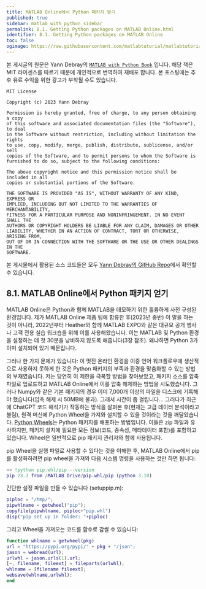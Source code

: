 ```yaml
---
title: MATLAB Online에서 Python 패키지 얻기
published: true
sidebar: matlab_with_python_sidebar
permalink: 8.1. Getting Python packages on MATLAB Online.html
identifier: 8.1. Getting Python packages on MATLAB Online
toc: false
ogimage: https://raw.githubusercontent.com/matlabtutorial/matlabtutorial.github.io/main/images/MATLAB_with_Python_Book/ogimage.jpg
---
```


본 게시글의 원문은 Yann Debray의 [`MATLAB with Python Book`](https://github.com/yanndebray/matlab-with-python-book) 입니다. 해당 책은 MIT 라이센스를 따르기 때문에 개인적으로 번역하여 재배포 합니다. 본 포스팅에는 추후 유료 수익을 위한 광고가 부착될 수도 있습니다.

    MIT License

    Copyright (c) 2023 Yann Debray

    Permission is hereby granted, free of charge, to any person obtaining a copy
    of this software and associated documentation files (the "Software"), to deal
    in the Software without restriction, including without limitation the rights
    to use, copy, modify, merge, publish, distribute, sublicense, and/or sell
    copies of the Software, and to permit persons to whom the Software is
    furnished to do so, subject to the following conditions:

    The above copyright notice and this permission notice shall be included in all
    copies or substantial portions of the Software.

    THE SOFTWARE IS PROVIDED "AS IS", WITHOUT WARRANTY OF ANY KIND, EXPRESS OR
    IMPLIED, INCLUDING BUT NOT LIMITED TO THE WARRANTIES OF MERCHANTABILITY,
    FITNESS FOR A PARTICULAR PURPOSE AND NONINFRINGEMENT. IN NO EVENT SHALL THE
    AUTHORS OR COPYRIGHT HOLDERS BE LIABLE FOR ANY CLAIM, DAMAGES OR OTHER
    LIABILITY, WHETHER IN AN ACTION OF CONTRACT, TORT OR OTHERWISE, ARISING FROM,
    OUT OF OR IN CONNECTION WITH THE SOFTWARE OR THE USE OR OTHER DEALINGS IN THE
    SOFTWARE.

본 게시물에서 활용된 소스 코드들은 모두 [Yann Debray의 GitHub Repo](https://github.com/yanndebray/matlab-with-python-book)에서 확인할 수 있습니다.


## 8.1. MATLAB Online에서 Python 패키지 얻기
MATLAB Online은 Python과 함께 MATLAB을 데모하기 위한 훌륭하게 사전 구성된 환경입니다. 제가 MATLAB Online 제품 팀에 합류한 후(2023년 중반) 이 말을 하는 것이 아니라, 2022년부터 Heather와 함께 MATLAB EXPO와 같은 대규모 공개 행사나 고객 전용 실습 워크숍을 위해 이를 사용해왔습니다. 이는 MATLAB 및 Python 환경을 설정하는 데 첫 30분을 낭비하지 않도록 해줍니다(3장 참조). 왜냐하면 Python 3가 이미 설치되어 있기 때문입니다.

그러나 한 가지 문제가 있습니다: 이 멋진 온라인 환경을 이중 언어 워크플로우에 생산적으로 사용하지 못하게 한 것은 Python 패키지의 부족과 환경을 맞춤화할 수 있는 방법의 부재였습니다. 저는 당연히 이 제한을 극복할 방법을 찾아보았고, 패키지 소스를 압축 파일로 업로드하고 MATLAB Online에서 이를 압축 해제하는 방법을 시도했습니다. 그러나 Numpy와 같은 기본 패키지의 경우 이미 7,000개 이상의 파일을 디스크에 기록해야 했습니다(압축 해제 시 50MB에 불과). 그래서 시간이 좀 걸립니다…
그러다가 최근에 ChatGPT 코드 해석기가 작동하는 방식을 살펴본 후(현재는 고급 데이터 분석이라고 불림), 원격 머신에 Python Wheel을 가져와 설치할 수 있을 것이라는 것을 깨달았습니다. [Python Wheels](https://realpython.com/python-wheels/)는 Python 패키지를 배포하는 방법입니다. 이들은 zip 파일과 유사하지만, 패키지 설치에 필요한 모든 정보(코드, 종속성, 메타데이터 포함)를 포함하고 있습니다. Wheel은 일반적으로 pip 패키지 관리자와 함께 사용됩니다.

pip Wheel을 실행 파일로 사용할 수 있다는 것을 이해한 후, MATLAB Online에서 pip를 활성화하려면 pip wheel을 가져와 다음 시스템 명령을 사용하는 것만 하면 됩니다:
```matlab
>> !python pip.whl/pip --version
pip 23.3 from /MATLAB Drive/pip.whl/pip (python 3.10)
```
간단한 설정 파일을 만들 수 있습니다 (setuppip.m):
```matlab
piploc = "/tmp/";
pipwhlname = getwheel("pip");
copyfile(pipwhlname, piploc+"pip.whl")
disp("pip set up in folder: "+piploc)
```
그리고 Wheel을 가져오는 코드를 함수로 감쌀 수 있습니다:
```matlab
function whlname = getwheel(pkg)
url = "https://pypi.org/pypi/" + pkg + "/json";
jason = webread(url);
urlwhl = jason.urls(1).url;
[~, filename, fileext] = fileparts(urlwhl);
whlname = [filename fileext];
websave(whlname,urlwhl);
end
```